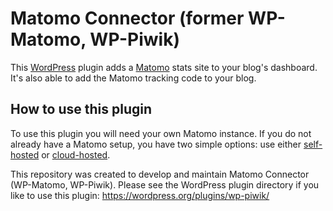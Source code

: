 # Matomo Connector (former WP-Matomo, WP-Piwik)

This [WordPress](https://wordpress.org) plugin adds a [Matomo](http://matomo.org) stats site to your blog's dashboard. It's also able to add the Matomo tracking code to your blog.

## How to use this plugin

To use this plugin you will need your own Matomo instance. If you do not already have a Matomo setup, you have two simple options: use either [self-hosted](http://matomo.org/) or [cloud-hosted](http://matomo.org/hosting/).

This repository was created to develop and maintain Matomo Connector (WP-Matomo, WP-Piwik). Please see the WordPress plugin directory if you like to use this plugin: https://wordpress.org/plugins/wp-piwik/

